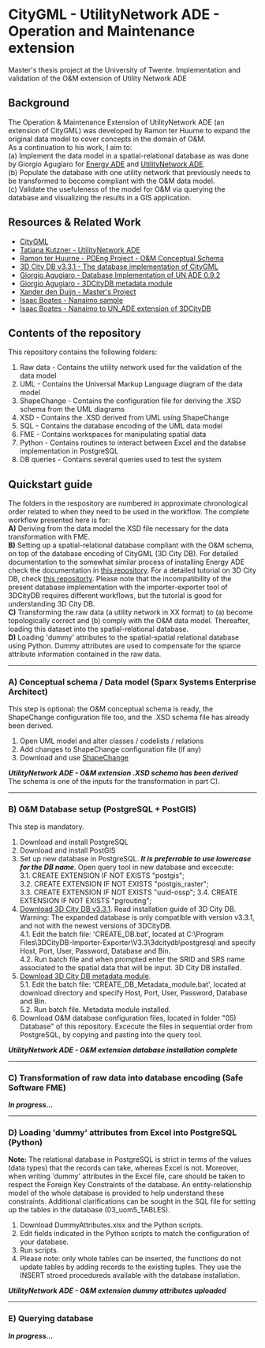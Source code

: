 # CityGML - UtilityNetwork ADE - Operation and Maintenance extension
Master's thesis project at the University of Twente. Implementation and validation of the O&M extension of Utility Network ADE

## Background

The Operation & Maintenance Extension of UtilityNetwork ADE (an extension of CityGML) was developed by Ramon ter Huurne to expand the original data model to cover concepts in the domain of O&M.  
As a continuation to his work, I aim to:  
(a) Implement the data model in a spatial-relational database as was done by Giorgio Agugiaro for [Energy ADE](https://github.com/gioagu/3dcitydb_energy_ade) and [UtilityNetwork ADE](https://github.com/gioagu/3dcitydb_utility_network_ade).  
(b) Populate the database with one utility network that previously needs to be transformed to become compliant with the O&M data model.  
(c) Validate the usefuleness of the model for O&M via querying the database and visualizing the results in a GIS application.  


## Resources & Related Work

- [CityGML](https://www.opengeospatial.org/standards/citygml)  
- [Tatjana Kutzner - UtilityNetwork ADE](https://github.com/TatjanaKutzner/CityGML-UtilityNetwork-ADE#citygml-utilitynetwork-ade)
- [Ramon ter Huurne - PDEng Project - O&M Conceptual Schema](https://github.com/RamonTerHuurne/UtilityNetwork-OperationsAndMaintenance)
- [3D City DB v3.3.1 - The database implementation of CityGML](https://www.3dcitydb.org/3dcitydb/)
- [Giorgio Agugiaro - Database Implementation of UN ADE 0.9.2](https://github.com/gioagu/3dcitydb_utility_network_ade)
- [Giorgio Agugiaro - 3DCityDB metadata module](https://github.com/gioagu/3dcitydb_metadata_module)
- [Xander den Duijn - Master's Project](https://github.com/XanderdenDuijn/CityGML-Utility-Network-ADE)
- [Isaac Boates - Nanaimo sample](https://github.com/iboates/CityGML-UtilityNetwork-ADE-Nanaimo-Water-Network-Sample)
- [Isaac Boates - Nanaimo to UN_ADE extension of 3DCityDB](https://github.com/iboates/nanaimo_3dcitydb)  


## Contents of the repository

This repository contains the following folders:
1. Raw data - Contains the utility network used for the validation of the data model
2. UML - Contains the Universal Markup Language diagram of the data model
3. ShapeChange - Contains the configuration file for deriving the .XSD schema from the UML diagrams
4. XSD - Contains the .XSD derived from UML using ShapeChange 
5. SQL - Contains the database encoding of the UML data model
6. FME - Contains workspaces for manipulating spatial data
7. Python - Contains routines to interact between Excel and the databse implementation in PostgreSQL
8. DB queries - Contains several queries used to test the system


## Quickstart guide

The folders in the respository are numbered in approximate chronological order related to when they need to be used in the workflow.
The complete workflow presented here is for:  
**A)** Deriving from the data model the XSD file necessary for the data transformation with FME.  
**B)** Setting up a spatial-relational database compliant with the O&M schema, on top of the database encoding of CityGML (3D City DB).
For detailed documentation to the somewhat similar process of installing Energy ADE check the documentation in [this repository](https://github.com/gioagu/3dcitydb_energy_ade/tree/master/manual). For a detailed tutorial on 3D City DB, check [this repositorty](https://github.com/3dcitydb/tutorials). Please note that the incompatibility of the present database implementation with the importer-exporter tool of 3DCityDB requires different workflows, but the tutorial is good for understanding 3D City DB.    
**C)** Transforming the raw data (a utility network in XX format) to (a) become topologically correct and (b) comply with the O&M data model. Thereafter, loading this dataset into the spatial-relational database.  
**D)** Loading 'dummy' attributes to the spatial-spatial relational database using Python. Dummy attributes are used to compensate for the sparce attribute information contained in the raw data.  

---
### A) Conceptual schema / Data model (Sparx Systems Enterprise Architect)
This step is optional: the O&M conceptual schema is ready, the ShapeChange configuration file too, and the .XSD schema file has already been derived.  
1. Open UML model and alter classes / codelists / relations
2. Add changes to ShapeChange configuration file (if any)
3. Download and use [ShapeChange](https://shapechange.net/get-started/)  

 ***UtilityNetwork ADE - O&M extension .XSD schema has been derived***  
 The schema is one of the inputs for the transformation in part C). 

---
### B) O&M Database setup (PostgreSQL + PostGIS)
This step is mandatory.  
1. Download and install PostgreSQL
2. Download and install PostGIS
3. Set up new database in PostgreSQL. ***It is preferrable to use lowercase for the DB name***. Open query tool in new database and excecute:  
     3.1. CREATE EXTENSION IF NOT EXISTS "postgis";  
     3.2. CREATE EXTENSION IF NOT EXISTS "postgis_raster";  
     3.3. CREATE EXTENSION IF NOT EXISTS "uuid-ossp";
     3.4. CREATE EXTENSION IF NOT EXISTS "pgrouting";  
4. [Download 3D City DB v3.3.1](https://www.3dcitydb.org/3dcitydb/d3ddatabase/). Read installation guide of 3D City DB. Warning: The expanded database is only compatible with version v3.3.1, and not with the newest versions of 3DCityDB.  
     4.1. Edit the batch file: 'CREATE_DB.bat', located at C:\Program Files\3DCityDB-Importer-Exporter\V3.3\3dcitydb\postgresql and specify Host, Port, User, Password, Database and Bin.  
     4.2. Run batch file and when prompted enter the SRID and SRS name associated to the spatial data that will be input. 3D City DB installed.   
5. [Download 3D City DB metadata module](https://github.com/gioagu/3dcitydb_metadata_module).   
     5.1. Edit the batch file: 'CREATE_DB_Metadata_module.bat', located at download directory and specify Host, Port, User, Password, Database and Bin.  
     5.2. Run batch file. Metadata module installed.  
6. Download O&M database configuration files, located in folder "05) Database" of this repository. Excecute the files in sequential order from PostgreSQL, by copying and pasting into the query tool.  

  ***UtilityNetwork ADE - O&M extension database installation complete***

---
### C) Transformation of raw data into database encoding (Safe Software FME)  

  ***In progress...***
  
---
### D) Loading 'dummy' attributes from Excel into PostgreSQL (Python)
**Note:** The relational database in PostgreSQL is strict in terms of the values (data types) that the records can take, whereas Excel is not. Moreover, when writing 'dummy' attributes in the Excel file, care should be taken to respect the Foreign Key Constraints of the database. An entity-relationship model of the whole database is provided to help understand these constraints. Additional clarifications can be sought in the SQL file for setting up the tables in the database (03_uom5_TABLES).

1. Download DummyAttributes.xlsx and the Python scripts.  
2. Edit fields indicated in the Python scripts to match the configuration of your database.  
3. Run scripts.  
4. Please note: only whole tables can be inserted, the functions do not update tables by adding records to the existing tuples. They use the INSERT stroed procedureds available with the database installation.  

  ***UtilityNetwork ADE - O&M extension dummy attributes uploaded***
  
  ---
### E) Querying database

  ***In progress...***
